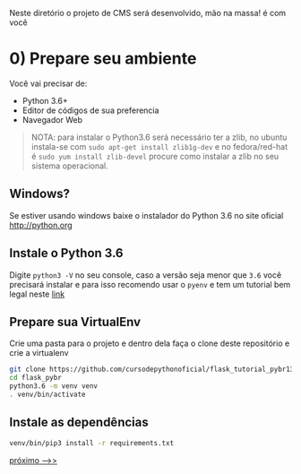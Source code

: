 Neste diretório o projeto de CMS será desenvolvido, mão na massa! é com você

# 0) Prepare seu ambiente

Você vai precisar de:

- Python 3.6+
- Editor de códigos de sua preferencia
- Navegador Web

> NOTA: para instalar o Python3.6 será necessário ter a zlib, no ubuntu instala-se com `sudo apt-get install zlib1g-dev` e no fedora/red-hat é `sudo yum install zlib-devel` procure como instalar a zlib no seu sistema operacional.


## Windows?

Se estiver usando windows baixe o instalador do Python 3.6 no site oficial http://python.org

## Instale o Python 3.6

Digite `python3 -V` no seu console, caso a versão seja menor que `3.6` você precisará instalar e para isso recomendo usar o `pyenv` e tem um tutorial bem legal neste [link](http://blog.abraseucodigo.com.br/instalando-qualquer-versao-do-python-no-linux-macosx-utilizando-pyenv.html)

## Prepare sua VirtualEnv

Crie uma pasta para o projeto e dentro dela faça o clone deste repositório e crie a virtualenv

```bash
git clone https://github.com/cursodepythonoficial/flask_tutorial_pybr13.git flask_pybr
cd flask_pybr
python3.6 -m venv venv
. venv/bin/activate
```

## Instale as dependências

```bash
venv/bin/pip3 install -r requirements.txt
```

[próximo -->>](../../../tree/cms/cms)
